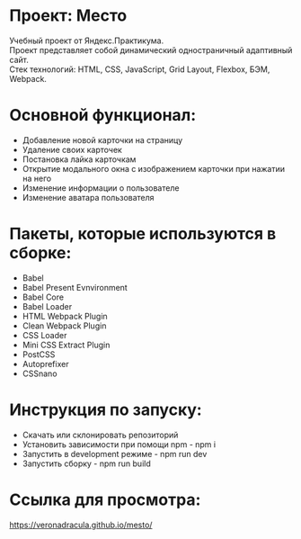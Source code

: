 # Проект: Место

Учебный проект от Яндекс.Практикума.  
Проект представляет собой динамический одностраничный адаптивный сайт.  
Стек технологий: HTML, CSS, JavaScript, Grid Layout, Flexbox, БЭМ, Webpack.
  
# Основной функционал:  
- Добавление новой карточки на страницу   
- Удаление своих карточек  
- Постановка лайка карточкам  
- Открытие модального окна с изображением карточки при нажатии на него  
- Изменение информации о пользователе  
- Изменение аватара пользователя 
  
# Пакеты, которые используются в сборке:
- Babel  
- Babel Present Evnvironment  
- Babel Core  
- Babel Loader  
- HTML Webpack Plugin  
- Clean Webpack Plugin  
- CSS Loader  
- Mini CSS Extract Plugin   
- PostCSS  
- Autoprefixer   
- CSSnano  

# Инструкция по запуску:
- Скачать или склонировать репозиторий  
- Установить зависимости при помощи npm - npm i  
- Запустить в development режиме - npm run dev  
- Запустить сборку - npm run build  

# Ссылка для просмотра:  
https://veronadracula.github.io/mesto/  
